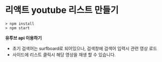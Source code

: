 # 리액트 youtube 리스트 만들기

```
> npm install
> npm start
```

**유투브 api 이용하기**

- 초기 검색어는 surfboard로 되어있으나, 검색창에 검색어 입력시 관련 영상 로드
- 사이드에 리스트 클릭시 해당 영상을 재생 할 수 있습니다.